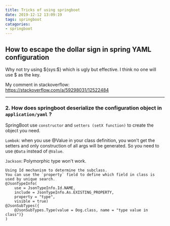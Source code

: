 ```yaml
---
title: Tricks of using springboot
date: 2019-12-12 13:09:19
tags: springboot
catagories:
- springboot
---
```


How to escape the dollar sign in spring YAML configuration
----

Why not try using ${sys:$} which is ugly but effective. 
I think no one will use $ as the key.

My comment in stackoverflow: https://stackoverflow.com/a/59298031/12522484

---

### 2. How does springboot deserialize the configuration object in `application/yaml` ?


SpringBoot use `constructor` and `setters (setX function)` to create the object you need.

`Lombok`: when you use @Value in your class definition, you won't get the setters and only construction of all args will be generated. So you need to use `@Data` instead of `@Value`.

`Jackson`: Polymorphic type won't work.
```
Using Id mechanism to determine the subclass.
You can use the `property` field to define which field in class is used by unique search.
@JsonTypeInfo(
    use = JsonTypeInfo.Id.NAME,
    include = JsonTypeInfo.As.EXISTING_PROPERTY,
    property = "type",
    visible = true)
@JsonSubTypes({
    @JsonSubTypes.Type(value = Dog.class, name = "type value in class")}
)
```